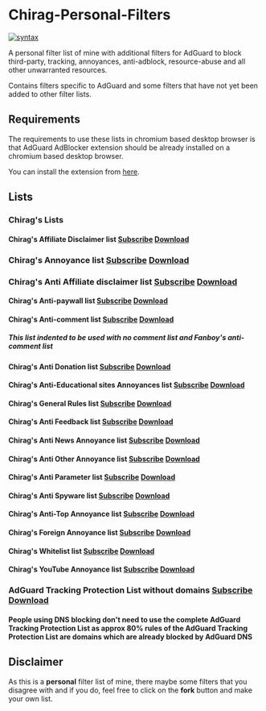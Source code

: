 # Chirag-Personal-Filters

[![syntax](https://img.shields.io/badge/syntax-AdGuard-%23c61300.svg)](https://kb.adguard.com/en/general/how-to-create-your-own-ad-filters)

A personal filter list of mine with additional filters for AdGuard to block third-party, tracking, annoyances, anti-adblock, resource-abuse and all other unwarranted resources.

Contains filters specific to AdGuard and some filters that have not yet been added to other filter lists.

## Requirements

The requirements to use these lists in chromium based desktop browser is that AdGuard AdBlocker extension should be already installed on a chromium based desktop browser.

You can install the extension from [here](https://chrome.google.com/webstore/detail/adguard-adblocker/bgnkhhnnamicmpeenaelnjfhikgbkllg).

## Lists

### Chirag's Lists

#### Chirag's Affiliate Disclaimer list [Subscribe](https://subscribe.adblockplus.org/?location=https://raw.githubusercontent.com/chirag127/adblock/main/AD.txt) [Download](https://raw.githubusercontent.com/chirag127/adblock/main/AD.txt)

### Chirag's Annoyance list [Subscribe](https://subscribe.adblockplus.org/?location=https://raw.githubusercontent.com/chirag127/adblock/main/AAll.txt) [Download](https://raw.githubusercontent.com/chirag127/adblock/main/A.txt)

### Chirag's Anti Affiliate disclaimer list [Subscribe](https://subscribe.adblockplus.org/?location=https://raw.githubusercontent.com/chirag127/adblock/main/AD.txt) [Download](https://raw.githubusercontent.com/chirag127/adblock/main/AD.txt)

#### Chirag's Anti-paywall list [Subscribe](https://subscribe.adblockplus.org/?location=https://raw.githubusercontent.com/chirag127/adblock/main/APWL.txt) [Download](https://raw.githubusercontent.com/chirag127/adblock/main/APWL.txt)

#### Chirag's Anti-comment list [Subscribe](https://subscribe.adblockplus.org/?location=https://raw.githubusercontent.com/chirag127/adblock/main/C.txt) [Download](https://raw.githubusercontent.com/chirag127/adblock/main/C.txt)

##### This list indented to be used with no comment list and Fanboy's anti-comment list

#### Chirag's Anti Donation list [Subscribe](https://subscribe.adblockplus.org/?location=https://raw.githubusercontent.com/chirag127/adblock/main/D.txt) [Download](https://raw.githubusercontent.com/chirag127/adblock/main/D.txt)

#### Chirag's Anti-Educational sites Annoyances list [Subscribe](https://subscribe.adblockplus.org/?location=https://raw.githubusercontent.com/chirag127/adblock/main/E.txt) [Download](https://raw.githubusercontent.com/chirag127/adblock/main/E.txt)

#### Chirag's General Rules list [Subscribe](https://subscribe.adblockplus.org/?location=https://raw.githubusercontent.com/chirag127/adblock/main/G.txt) [Download](https://raw.githubusercontent.com/chirag127/adblock/main/G.txt)

#### Chirag's Anti Feedback list [Subscribe](https://subscribe.adblockplus.org/?location=https://raw.githubusercontent.com/chirag127/##adblock/main/H.txt) [Download](https://raw.githubusercontent.com/chirag127/adblock/main/H.txt)

#### Chirag's Anti News Annoyance list [Subscribe](https://subscribe.adblockplus.org/?location=https://raw.githubusercontent.com/chirag127/##adblock/main/N.txt) [Download](https://raw.githubusercontent.com/chirag127/adblock/main/N.txt)

#### Chirag's Anti Other Annoyance list [Subscribe](https://subscribe.adblockplus.org/?location=https://raw.githubusercontent.com/Chirag127/adblock/main/O.txt) [Download](https://raw.githubusercontent.com/chirag127/adblock/main/O.txt)

#### Chirag's Anti Parameter list [Subscribe](https://subscribe.adblockplus.org/?location=https://raw.githubusercontent.com/chirag127/##adblock/main/P.txt) [Download](https://raw.githubusercontent.com/chirag127/adblock/main/P.txt)

#### Chirag's Anti Spyware list [Subscribe](https://subscribe.adblockplus.org/?location=https://raw.githubusercontent.com/chirag127/##adblock/main/S.txt) [Download](https://raw.githubusercontent.com/chirag127/adblock/main/S.txt)

#### Chirag's Anti-Top Annoyance list [Subscribe](https://subscribe.adblockplus.org/?location=https://raw.githubusercontent.com/chirag127/##adblock/main/T.txt) [Download](https://raw.githubusercontent.com/chirag127/adblock/main/T.txt)

#### Chirag's Foreign Annoyance list [Subscribe](https://subscribe.adblockplus.org/?location=https://raw.githubusercontent.com/chirag127/##adblock/main/F.txt) [Download](https://raw.githubusercontent.com/chirag127/adblock/main/F.txt)

#### Chirag's Whitelist list [Subscribe](https://subscribe.adblockplus.org/?location=https://raw.githubusercontent.com/chirag127/adblock/##main/W.txt) [Download](https://raw.githubusercontent.com/chirag127/adblock/main/W.txt)

#### Chirag's YouTube Annoyance list [Subscribe](https://subscribe.adblockplus.org/?location=https://raw.githubusercontent.com/chirag127/adblock/main/YT.txt) [Download](https://raw.githubusercontent.com/chirag127/adblock/main/YT.txt)

### AdGuard Tracking Protection List without domains [Subscribe](https://subscribe.adblockplus.org/?location=https://raw.githubusercontent.com/chirag127/adblock/main/Include/AdGuard/ATPWD.txt) [Download](https://raw.githubusercontent.com/chirag127/adblock/main/Include/AdGuard/ATPWD.txt)

#### People using DNS blocking don't need to use the complete AdGuard Tracking Protection List as approx 80% rules of the AdGuard Tracking Protection List are domains which are already blocked by AdGuard DNS

## Disclaimer

As this is a **personal** filter list of mine, there maybe some filters that you disagree with and if you do, feel free to click on the **fork** button and make your own list.
